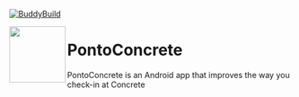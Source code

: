 [![BuddyBuild](https://dashboard.buddybuild.com/api/statusImage?appID=5a146c6bf3a92f0001cad420&branch=master&build=latest)](https://dashboard.buddybuild.com/apps/5a146c6bf3a92f0001cad420/build/latest?branch=master)
<p><img align="left" width="100" height="100" src="https://github.com/lscardinali/MatchPoint-iOS/blob/master/MatchPoint/Assets.xcassets/AppIcon.appiconset/iconnnn-1.png?raw=true"></p>
<h1>PontoConcrete</h1> 
<p>PontoConcrete is an Android app that improves the way you check-in at Concrete</p>
